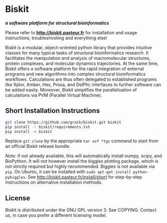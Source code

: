 Biskit
==========
___a software platform for structural bioinformatics___

Please refer to 
            **http://biskit.pasteur.fr**
for installation and usage instructions, troubleshooting and
everything else!


Biskit is a modular, object-oriented python library that provides
intuitive classes for many typical tasks of structural bioinformatics
research. It facilitates the manipulation and analysis of
macromolecular structures, protein complexes, and molecular dynamics
trajectories. At the same time, Biskit offers a software platform for
the rapid integration of external programs and new algorithms into
complex structural bioinformatics workflows. Calculations are thus
often delegated to established programs like Xplor, Amber, Hex, Prosa,
and DelPhi; interfaces to further software can be added
easily. Moreover, Biskit simplifies the parallelisation of
calculations via PVM (Parallel Virtual Machine).

Short Installation Instructions
--------------------------------

```sh
git clone https://github.com/graik/biskit.git biskit
pip install -r biskit/requirements.txt
pip install -e biskit
```
Replace `git clone` by the appropriate `tar xvf *tgz` command to start from an official Biskit release bundle.

*Note:* if not already available, this will automatically install numpy, scipy, and BioPython. It will *not* however install the biggles plotting package, which is not strictly required but highly recommended. Biggles is not available via `pip`. On Ubuntu, it can be installed with `sudo apt-get install python-pybiggles`. See http://biskit.pasteur.fr/install/short for step-by-step instructions on alternative installation methods.


License
-------

Biskit is distributed under the GNU GPL version 3. See COPYING. Contact us, in case you prefer a different licensing model.
